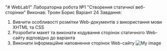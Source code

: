 "# WebLab1" 
Лабораторна робота №1 "Створення статичної веб-сторінки"
Виконав: Троян Борис
Варіант 24
Завдання:
1. Вивчити особливості розмітки Web-документів з використання мови XHTML та CSS
2. Розробити макет та виконати кодування сторінок статичного Web-сайту відповідно до варіанта
3. Виконати інформаційне наповнення сторінок Web-сайту
![My image](github.com/shumnyj/WebLabWorks/Lab1/213.jpg)
